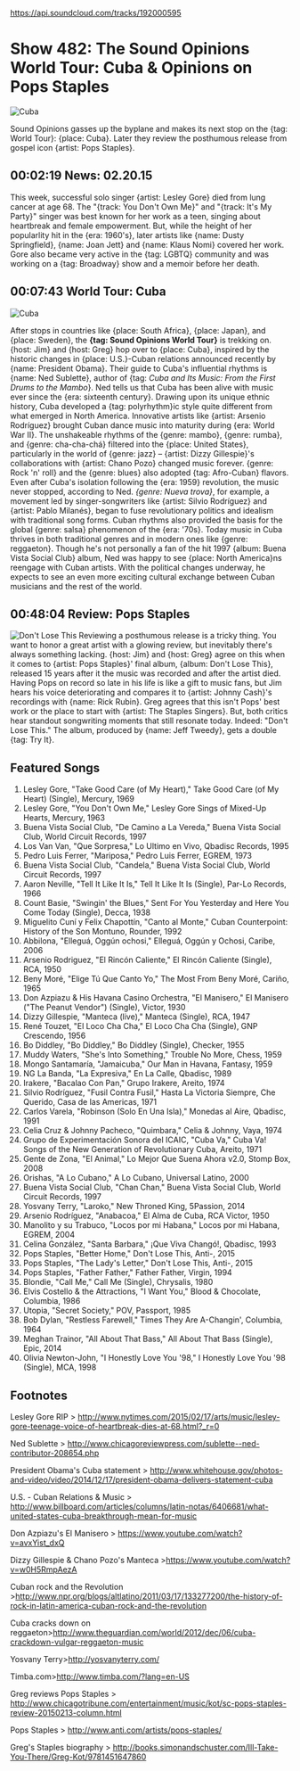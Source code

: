 

https://api.soundcloud.com/tracks/192000595

# Show 482: The Sound Opinions World Tour: Cuba & Opinions on Pops Staples

![Cuba](http://sound-images.s3.amazonaws.com/images/2015/cuba_web.jpg)

Sound Opinions gasses up the byplane and makes its next stop on the {tag: World Tour}: {place: Cuba}. Later they review the posthumous release from gospel icon {artist: Pops Staples}.

## 00:02:19 News: 02.20.15
This week, successful solo singer {artist: Lesley Gore} died from lung cancer at age 68. The "{track: You Don't Own Me}" and "{track: It's My Party}" singer was best known for her work as a teen, singing about heartbreak and female empowerment. But, while the height of her popularlity hit in the {era: 1960's}, later artists like {name: Dusty Springfield}, {name: Joan Jett} and {name: Klaus Nomi} covered her work. Gore also became very active in the {tag: LGBTQ} community and was working on a {tag: Broadway} show and a memoir before her death.

## 00:07:43 World Tour: Cuba
![Cuba](http://sound-images.s3.amazonaws.com/images/2015/map-cuba.jpg)

After stops in countries like {place: South Africa}, {place: Japan}, and {place: Sweden}, the **{tag: Sound Opinions World Tour}** is trekking on. {host: Jim} and {host: Greg} hop over to {place: Cuba}, inspired by the historic changes in {place: U.S.}-Cuban relations announced recently by {name: President Obama}. Their guide to Cuba's influential rhythms is {name: Ned Sublette}, author of {tag: *Cuba and Its Music: From the First Drums to the Mambo*}. Ned tells us that Cuba has been alive with music ever since the {era: sixteenth century}.  Drawing upon its unique ethnic history, Cuba developed a {tag: polyrhythm}ic style quite different from what emerged in North America. Innovative artists like {artist: Arsenio Rodríguez} brought Cuban dance music into maturity during {era: World War II}. The unshakeable rhythms of the {genre: mambo}, {genre: rumba}, and {genre: cha-cha-chá} filtered into the {place: United States}, particularly in the world of {genre: jazz} – {artist: Dizzy Gillespie}'s collaborations with {artist: Chano Pozo} changed music forever. {genre: Rock 'n' roll} and the {genre: blues} also adopted {tag: Afro-Cuban} flavors. Even after Cuba's isolation following the {era: 1959} revolution, the music never stopped, according to Ned. *{genre: Nueva trova}*, for example, a movement led by singer-songwriters like {artist: Silvio Rodríguez} and {artist: Pablo Milanés}, began to fuse revolutionary politics and idealism with traditional song forms. Cuban rhythms also provided the basis for the global {genre: salsa} phenomenon of the {era: '70s}. Today music in Cuba thrives in both traditional genres and in modern ones like {genre: reggaeton}. Though he's not personally a fan of the hit 1997 {album: Buena Vista Social Club} album, Ned was happy to see {place: North America}ns reengage with Cuban artists. With the political changes underway, he expects to see an even more exciting cultural exchange between Cuban musicians and the rest of the world.

## 00:48:04 Review: Pops Staples
![Don't Lose This](http://is4.mzstatic.com/image/thumb/Music5/v4/7f/52/f1/7f52f132-41d1-8e69-6637-47e7411f010a/source/600x600bb.jpg "527727/951910181")
Reviewing a posthumous release is a tricky thing. You want to honor a great artist with a glowing review, but inevitably there's always something lacking. {host: Jim} and {host: Greg} agree on this when it comes to {artist: Pops Staples}' final album, {album: Don't Lose This}, released 15 years after it the music was recorded and after the artist died. Having Pops on record so late in his life is like a gift to music fans, but Jim hears his voice deteriorating and compares it to {artist: Johnny Cash}'s recordings with {name: Rick Rubin}. Greg agrees that this isn't Pops' best work or the place to start with {artist: The Staples Singers}. But, both critics hear standout songwriting moments that still resonate today. Indeed:  "Don't Lose This."  The album, produced by {name: Jeff Tweedy}, gets a double {tag: Try It}. 


## Featured Songs

1. Lesley Gore, "Take Good Care (of My Heart)," Take Good Care (of My Heart) (Single), Mercury, 1969 
1. Lesley Gore, "You Don't Own Me," Lesley Gore Sings of Mixed-Up Hearts, Mercury, 1963 
1. Buena Vista Social Club, "De Camino a La Vereda," Buena Vista Social Club, World Circuit Records, 1997 
1. Los Van Van, "Que Sorpresa," Lo Ultimo en Vivo, Qbadisc Records, 1995 
1. Pedro Luis Ferrer, "Mariposa," Pedro Luis Ferrer, EGREM, 1973 
1. Buena Vista Social Club, "Candela," Buena Vista Social Club, World Circuit Records, 1997 
1. Aaron Neville, "Tell It Like It Is," Tell It Like It Is (Single), Par-Lo Records, 1966 
1. Count Basie, "Swingin' the Blues," Sent For You Yesterday and Here You Come Today (Single), Decca, 1938 
1. Miguelito Cuní y Felix Chapottín, "Canto al Monte," Cuban Counterpoint: History of the Son Montuno, Rounder, 1992 
1. Abbilona, "Elleguá, Oggún ochosi," Elleguá, Oggún y Ochosi, Caribe, 2006 
1. Arsenio Rodriguez, "El Rincón Caliente," El Rincón Caliente (Single), RCA, 1950 
1. Beny Moré, "Elige Tú Que Canto Yo," The Most From Beny Moré, Cariño, 1965 
1. Don Azpiazu & His Havana Casino Orchestra, "El Manisero,"  El Manisero ("The Peanut Vendor") (Single), Victor, 1930 
1. Dizzy Gillespie, "Manteca (live)," Manteca (Single), RCA, 1947 
1. René Touzet, "El Loco Cha Cha," El Loco Cha Cha (Single), GNP Crescendo, 1956 
1. Bo Diddley, "Bo Diddley," Bo Diddley (Single), Checker, 1955
1. Muddy Waters, "She's Into Something," Trouble No More, Chess, 1959 
1. Mongo Santamaría, "Jamaicuba," Our Man in Havana, Fantasy, 1959 
1. NG La Banda, "La Expresiva," En La Calle, Qbadisc, 1989 
1. Irakere, "Bacalao Con Pan," Grupo Irakere, Areito, 1974 
1. Silvio Rodríguez, "Fusil Contra Fusil," Hasta La Victoria Siempre, Che Querido, Casa de las Americas, 1971 
1. Carlos Varela, "Robinson (Solo En Una Isla)," Monedas al Aire, Qbadisc, 1991 
1. Celia Cruz & Johnny Pacheco, "Quimbara," Celia & Johnny, Vaya, 1974 
1. Grupo de Experimentación Sonora del ICAIC, "Cuba Va," Cuba Va! Songs of the New Generation of  Revolutionary Cuba, Areito, 1971 
1. Gente de Zona, "El Animal," Lo Mejor Que Suena Ahora v2.0, Stomp Box, 2008 
1. Orishas, "A Lo Cubano," A Lo Cubano, Universal Latino, 2000
1. Buena Vista Social Club, "Chan Chan," Buena Vista Social Club, World Circuit Records, 1997 
1. Yosvany Terry, "Laroko," New Throned King, 5Passion, 2014 
1. Arsenio Rodríguez, "Anabacoa," El Alma de Cuba, RCA Victor, 1950 
1. Manolito y su Trabuco, "Locos por mi Habana," Locos por mi Habana, EGREM, 2004 
1. Celina González, "Santa Barbara," ¡Que Viva Changó!, Qbadisc, 1993 
1. Pops Staples, "Better Home," Don't Lose This, Anti-, 2015 
1. Pops Staples, "The Lady's Letter," Don't Lose This, Anti-, 2015 
1. Pops Staples, "Father Father," Father Father, Virgin, 1994
1. Blondie, "Call Me," Call Me (Single), Chrysalis, 1980 
1. Elvis Costello & the Attractions, "I Want You," Blood & Chocolate, Columbia, 1986 
1. Utopia, "Secret Society," POV, Passport, 1985 
1. Bob Dylan, "Restless Farewell," Times They Are A-Changin', Columbia, 1964 
1. Meghan Trainor, "All About That Bass," All About That Bass (Single), Epic, 2014 
1. Olivia Newton-John, "I Honestly Love You '98," I Honestly Love You '98 (Single), MCA, 1998


## Footnotes

Lesley Gore RIP > http://www.nytimes.com/2015/02/17/arts/music/lesley-gore-teenage-voice-of-heartbreak-dies-at-68.html?_r=0

Ned Sublette > http://www.chicagoreviewpress.com/sublette--ned-contributor-208654.php

President Obama's Cuba statement > http://www.whitehouse.gov/photos-and-video/video/2014/12/17/president-obama-delivers-statement-cuba

U.S. - Cuban Relations & Music > http://www.billboard.com/articles/columns/latin-notas/6406681/what-united-states-cuba-breakthrough-mean-for-music

Don Azpiazu's El Manisero > https://www.youtube.com/watch?v=avxYist_dxQ

Dizzy Gillespie & Chano Pozo's Manteca >https://www.youtube.com/watch?v=w0H5RmpAezA

Cuban rock and the Revolution >http://www.npr.org/blogs/altlatino/2011/03/17/133277200/the-history-of-rock-in-latin-america-cuban-rock-and-the-revolution

Cuba cracks down on reggaeton>http://www.theguardian.com/world/2012/dec/06/cuba-crackdown-vulgar-reggaeton-music

Yosvany Terry>http://yosvanyterry.com/

Timba.com>http://www.timba.com/?lang=en-US

Greg reviews Pops Staples > http://www.chicagotribune.com/entertainment/music/kot/sc-pops-staples-review-20150213-column.html

Pops Staples > http://www.anti.com/artists/pops-staples/

Greg's Staples biography > http://books.simonandschuster.com/Ill-Take-You-There/Greg-Kot/9781451647860